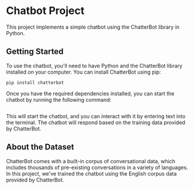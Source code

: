 # Chatbot Project

This project implements a simple chatbot using the ChatterBot library in Python.

## Getting Started

To use the chatbot, you'll need to have Python and the ChatterBot library installed on your computer. You can install ChatterBot using pip:
```
pip install chatterbot
```

Once you have the required dependencies installed, you can start the chatbot by running the following command:
```python chatbot.py
```

This will start the chatbot, and you can interact with it by entering text into the terminal. The chatbot will respond based on the training data provided by ChatterBot.

## About the Dataset

ChatterBot comes with a built-in corpus of conversational data, which includes thousands of pre-existing conversations in a variety of languages. In this project, we've trained the chatbot using the English corpus data provided by ChatterBot.


